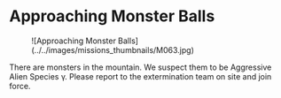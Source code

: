 # Approaching Monster Balls

<figure markdown>
  ![Approaching Monster Balls](../../images/missions_thumbnails/M063.jpg)
</figure>

There are monsters in the mountain. We suspect them to be Aggressive Alien Species γ.
Please report to the extermination team on site and join force.
